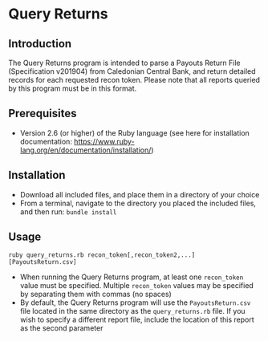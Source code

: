 # Query Returns

## Introduction
The Query Returns program is intended to parse a Payouts Return File (Specification v201904) from Caledonian Central Bank, and return detailed records for each requested recon token.  Please note that all reports queried by this program must be in this format.

## Prerequisites
- Version 2.6 (or higher) of the Ruby language (see here for installation documentation:  https://www.ruby-lang.org/en/documentation/installation/)

## Installation
- Download all included files, and place them in a directory of your choice
- From a terminal, navigate to the directory you placed the included files, and then run:
```bundle install```

## Usage
```ruby query_returns.rb recon_token[,recon_token2,...] [PayoutsReturn.csv]```

- When running the Query Returns program, at least one `recon_token` value must be specified.  Multiple `recon_token` values may be specified by separating them with commas (no spaces)
- By default, the Query Returns program will use the `PayoutsReturn.csv` file located in the same directory as the `query_returns.rb` file.  If you wish to specify a different report file, include the location of this report as the second parameter

